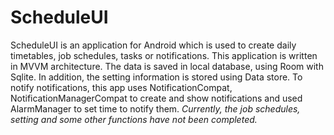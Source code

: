 # ScheduleUI

ScheduleUI is an application for Android which is used to create daily timetables, job schedules, tasks or notifications. 
This application is written in MVVM architecture. The data is saved in local database, using Room with Sqlite. In addition, the setting information is stored using Data store.
To notify notifications, this app uses NotificationCompat, NotificationManagerCompat to create and show notifications and used AlarmManager to set time to notify them.
<i>Currently, the job schedules, setting and some other functions have not been completed.</i>
